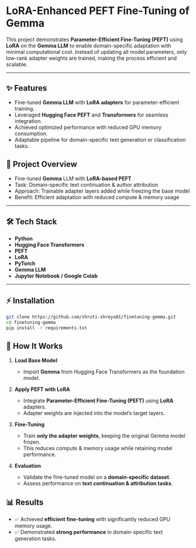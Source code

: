 # LoRA-Enhanced PEFT Fine-Tuning of Gemma

This project demonstrates **Parameter-Efficient Fine-Tuning (PEFT)** using **LoRA** on the **Gemma LLM** to enable domain-specific adaptation with minimal computational cost. Instead of updating all model parameters, only low-rank adapter weights are trained, making the process efficient and scalable.

---
## ✨ Features
- Fine-tuned **Gemma LLM** with **LoRA adapters** for parameter-efficient training.  
- Leveraged **Hugging Face PEFT** and **Transformers** for seamless integration.  
- Achieved optimized performance with reduced GPU memory consumption.  
- Adaptable pipeline for domain-specific text generation or classification tasks.  


## 🚀 Project Overview
- Fine-tuned **Gemma** LLM with **LoRA-based PEFT**  
- Task: Domain-specific text continuation & author attribution  
- Approach: Trainable adapter layers added while freezing the base model  
- Benefit: Efficient adaptation with reduced compute & memory usage  

---

## 🛠 Tech Stack  
- **Python**  
- **Hugging Face Transformers**  
- **PEFT**  
- **LoRA**  
- **PyTorch**  
- **Gemma LLM**  
- **Jupyter Notebook / Google Colab** 
---


## ⚡ Installation
```bash
git clone https://github.com/shruti-shreya01/finetuning-gemma.git
cd finetuning-gemma
pip install -r requirements.txt
```
## 🚀 How It Works

1. **Load Base Model**  
   - Import **Gemma** from Hugging Face Transformers as the foundation model.

2. **Apply PEFT with LoRA**  
   - Integrate **Parameter-Efficient Fine-Tuning (PEFT)** using **LoRA** adapters.  
   - Adapter weights are injected into the model’s target layers.

3. **Fine-Tuning**  
   - Train **only the adapter weights**, keeping the original Gemma model frozen.  
   - This reduces compute & memory usage while retaining model performance.

4. **Evaluation**  
   - Validate the fine-tuned model on a **domain-specific dataset**.  
   - Assess performance on **text continuation & attribution tasks**.

## 📊 Results
- ✅ Achieved **efficient fine-tuning** with significantly reduced GPU memory usage.  
- ✅ Demonstrated **strong performance** in domain-specific text generation tasks.  



